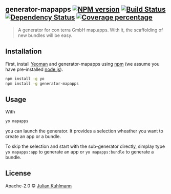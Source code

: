 ## generator-mapapps [![NPM version][npm-image]][npm-url] [![Build Status][travis-image]][travis-url] [![Dependency Status][daviddm-image]][daviddm-url] [![Coverage percentage][coveralls-image]][coveralls-url]
> A generator for con terra GmbH map.apps. With it, the scaffolding of new bundles will be easy.

## Installation

First, install [Yeoman](http://yeoman.io) and generator-mapapps using [npm](https://www.npmjs.com/) (we assume you have pre-installed [node.js](https://nodejs.org/)).

```bash
npm install -g yo
npm install -g generator-mapapps
```
## Usage
With

```bash
yo mapapps
```
you can launch the generator. It provides a selection wheather you want to create an app or a bundle.

To skip the selection and start with the sub-generator directly, simplay type ```yo mapapps:app``` to generate an app or ```yo mapapps:bundle``` to generate a bundle.

## License

Apache-2.0 © [Julian Kuhlmann]()

[npm-image]: https://badge.fury.io/js/generator-test.svg
[npm-url]: https://npmjs.org/package/generator-test
[travis-image]: https://travis-ci.org/julkuh/generator-test.svg?branch=master
[travis-url]: https://travis-ci.org/julkuh/generator-test
[daviddm-image]: https://david-dm.org/julkuh/generator-test.svg?theme=shields.io
[daviddm-url]: https://david-dm.org/julkuh/generator-test
[coveralls-image]: https://coveralls.io/repos/julkuh/generator-test/badge.svg
[coveralls-url]: https://coveralls.io/r/julkuh/generator-test